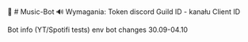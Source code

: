 🎵 # Music-Bot 🔊
Wymagania: 
Token discord
Guild ID - kanału
Client ID

Bot info (YT/Spotifi tests)
env bot changes 30.09-04.10
